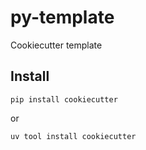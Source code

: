 # py-template

Cookiecutter template

## Install

```
pip install cookiecutter
```

or

```
uv tool install cookiecutter
```
